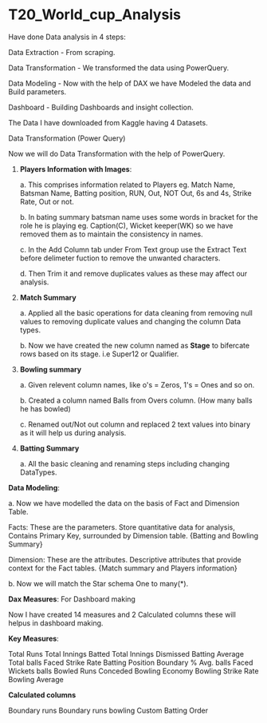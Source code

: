 # T20_World_cup_Analysis

Have done Data analysis in 4 steps:

Data Extraction - From scraping.

Data Transformation - We transformed the data using PowerQuery.

Data Modeling - Now with the help of DAX we have Modeled the data and Build parameters.

Dashboard - Building Dashboards and insight collection.

The Data I have downloaded from Kaggle having 4 Datasets.

Data Transformation (Power Query)

Now we will do Data Transformation with the help of PowerQuery.

1. **Players Information with Images**:
   
   a. This comprises information related to Players eg. Match Name, Batsman Name, Batting position, RUN, Out, NOT Out, 6s and 4s, Strike Rate, Out or not.
   
   b. In bating summary batsman name uses some words in bracket for the role he is playing eg. Caption(C), Wicket keeper(WK) so we have removed them as to maintain the 
      consistency in names.
   
   c. In the Add Column tab under From Text group use the Extract Text before delimeter fuction to remove the unwanted characters.
   
   d. Then Trim it and remove duplicates values as these may affect our analysis.
   
3. **Match Summary**
   
   a. Applied all the basic operations for data cleaning from removing null values to removing duplicate values and changing the column Data types.
   
   b. Now we have created the new column named as **Stage** to bifercate rows based on its stage. i.e Super12 or Qualifier.
   
5. **Bowling summary**
   
   a. Given relevent column names, like o's = Zeros, 1's = Ones and so on.
   
   b. Created a column named Balls from Overs column. (How many balls he has bowled)
   
   c. Renamed out/Not out column and replaced 2 text values into binary as it will help us during analysis.
   
7. **Batting Summary**
   
   a. All the basic cleaning and renaming steps including changing DataTypes.

**Data Modeling**:

a. Now we have modelled the data on the basis of Fact and Dimension Table.

   Facts: These are the parameters. Store quantitative data for analysis, Contains Primary Key, surrounded by Dimension table. {Batting and Bowling Summary}
   
   Dimension: These are the attributes. Descriptive attributes that provide context for the Fact tables. {Match summary and Players information}
   
b. Now we will match the Star schema One to many(*).

**Dax Measures**: For Dashboard making

Now I have created 14 measures and 2 Calculated columns these will helpus in dashboard making.

**Key Measures**:

Total Runs
Total Innings Batted
Total Innings Dismissed
Batting Average
Total balls Faced
Strike Rate
Batting Position
Boundary %
Avg. balls Faced
Wickets
balls Bowled
Runs Conceded
Bowling Economy
Bowling Strike Rate
Bowling Average

**Calculated columns**

Boundary runs
Boundary runs bowling
Custom Batting Order
